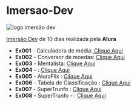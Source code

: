 # Imersao-Dev

![logo imersão dev](https://www.alura.com.br/assets/img/imersoes/dev-2021/logo-imersao-mentalista.svg) 

[Imersão Dev](https://imersao.dev/) de 10 dias realizada pela **Alura**
 - **Ex001** - Calculadora de média:<a href="https://arawns1.github.io/Imersao-Dev/Aula01/Ex001/index.html"> Clique Aqui</a> <br>
 - **Ex002** - Conversor de moedas: <a
   href="https://arawns1.github.io/Imersao-Dev/Aula02/Index.html">
   Clique Aqui</a> <br>
 - **Ex003** - Mentalista: <a href="https://arawns1.github.io/Imersao-Dev/Aula03/index.html">
   Clique Aqui</a> <br>
 - **Ex004** - : <a href="https://arawns1.github.io/Imersao-Dev/Aula04/index.html">
   Clique Aqui</a> <br>
 - **Ex005** - AluraFlix : <a href="https://arawns1.github.io/Imersao-Dev/Aula05/index.html">
   Clique Aqui</a> <br>
 - **Ex006** - Tabela de Classificação : <a href="https://arawns1.github.io/Imersao-Dev/Aula06/index.html">
   Clique Aqui</a> <br>
 - **Ex007** - SuperTrunfo : <a href="https://arawns1.github.io/Imersao-Dev/Aula07/index.html">
   Clique Aqui</a> <br>
 - **Ex008** - SuperTrunfo - : <a href="https://arawns1.github.io/Imersao-Dev/Aula08/index.html">
   Clique Aqui</a> <br>

